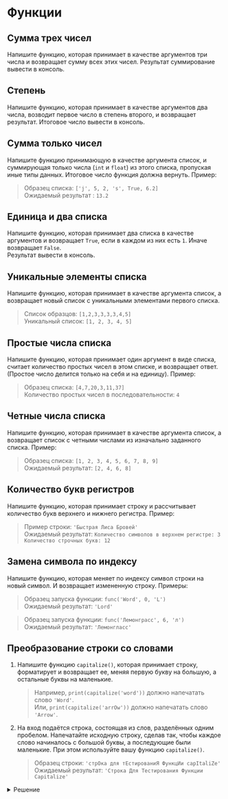 # Функции

## Сумма трех чисел

Напишите функцию, которая принимает в качестве аргументов три числа и возвращает сумму всех этих чисел.
Результат суммирование вывести в консоль.

## Степень

Напишите функцию, которая принимает в качестве аргументов два числа, возводит первое число в степень второго, и возвращает результат.
Итоговое число вывести в консоль.

## Сумма только чисел

Напишите функцию принимающую в качестве аргумента список, и суммирующая только числа (`int` и `float`) из этого списка, пропуская иные типы данных. Итоговое число функция должна вернуть. Пример:

> Образец списка: `['j', 5, 2, 's', True, 6.2]`  
> Ожидаемый результат : `13.2`

## Единица и два списка

Напишите функцию, которая принимает два списка в качестве аргументов и возвращает `True`, если в каждом из них есть `1`. Иначе возвращает `False`.  
Результат вывести в консоль.

## Уникальные элементы списка

Напишите функцию, которая принимает в качестве аргумента список, а возвращает новый список с уникальными элементами первого списка.

> Список образцов: `[1,2,3,3,3,3,4,5]`  
> Уникальный список: `[1, 2, 3, 4, 5]`

## Простые числа списка

Напишите функцию, которая принимает один аргумент в виде списка, считает количество простых чисел в этом списке, и возвращает ответ. (Простое число делится только на себя и на единицу). Пример: 

> Образец списка: `[4,7,20,3,11,37]`  
> Количество простых чисел в последовательности: `4`

## Четные числа списка

Напишите функцию, которая принимает в качестве аргумента список, а возвращает список с четными числами из изначально заданного списка. Пример:

> Образец списка: `[1, 2, 3, 4, 5, 6, 7, 8, 9]`  
> Ожидаемый результат: `[2, 4, 6, 8]`

## Количество букв регистров

Напишите функцию, которая принимает строку и рассчитывает количество букв верхнего и нижнего регистра. Пример:

> Пример строки: `'Быстрая Лиса Бровей'`  
> Ожидаемый результат:
> `Количество символов в верхнем регистре: 3
>  Количество строчных букв: 12`

## Замена символа по индексу

Напишите функцию, которая меняет по индексу символ строки на новый символ. И возвращает измененную строку. Примеры:

> Образец запуска функции: `func('Word', 0, 'L')`  
> Ожидаемый результат: `'Lord' `

> Образец запуска функции: `func('Лемонграсс', 6, 'л')`  
> Ожидаемый результат: `'Лемонгласс'`

## Преобразование строки со словами

1. Напишите функцию `capitalize()`, которая принимает строку, форматирует и возвращает ее, меняя первую букву на большую, а остальные буквы на маленькие.

    > Например, `print(capitalize('word'))` должно напечатать слово `'Word'`.  
    > Или, `print(capitalize('arrOw'))` должно напечатать слово `'Arrow'`.

2. На вход подаётся строка, состоящая из слов, разделённых одним пробелом. Напечатайте исходную строку, сделав так, чтобы каждое слово начиналось с большой буквы, а последующие были маленькие. При этом используйте вашу функцию `capitalize()`.

    > Образец строки: `'стрОка для тЕстированиЯ ФункцИи capItaliZe'`  
    > Ожидаемый результат: `'Строка Для Тестирования Функции Capitalize'`

<details><summary>Решение</summary><pre><code>

def capitalize(word):
    result = word[0].upper()
    for letter in word[1:]:
        result += letter.lower()
    return result

raw = 'стрОка для тЕстированиЯ ФункцИи capItaliZe'
raw = raw.split()
res = []
for w in raw:
    refact = capitalize(w)
    res.append(refact)
finish = ' '.join(res)
print(finish)

</code></pre></details>